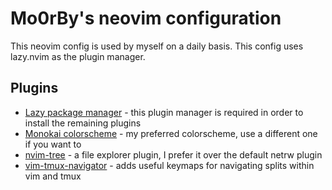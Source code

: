 # Mo0rBy's neovim configuration

This neovim config is used by myself on a daily basis. This config uses lazy.nvim as the plugin manager.

## Plugins

- [Lazy package manager](https://github.com/folke/lazy.nvim) - this plugin manager is required in order to install the remaining plugins
- [Monokai colorscheme](https://github.com/tanvirtin/monokai.nvim) - my preferred colorscheme, use a different one if you want to
- [nvim-tree](https://github.com/nvim-tree/nvim-tree.lua) - a file explorer plugin, I prefer it over the default netrw plugin
- [vim-tmux-navigator](https://github.com/christoomey/vim-tmux-navigator) - adds useful keymaps for navigating splits within vim and tmux
